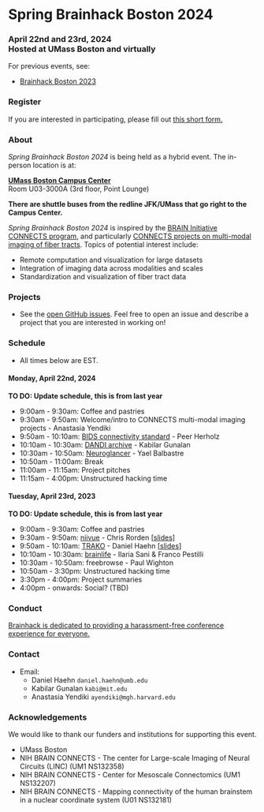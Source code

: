 
# Spring Brainhack Boston 2024
### April 22nd and 23rd, 2024 <BR> Hosted at UMass Boston and virtually

For previous events, see:
- [Brainhack Boston 2023](index.2023.12.md)

### Register

If you are interested in participating, please fill out [this short form.](https://forms.gle/LHGFpikgrJ8wybGcA)

### About
*Spring Brainhack Boston 2024* is being held as a hybrid event. The in-person location is at:

**[UMass Boston Campus Center](https://maps.app.goo.gl/d34dhk1tU7y6Fu5U7)** <BR>
Room U03-3000A (3rd floor, Point Lounge)

**There are shuttle buses from the redline JFK/UMass that go right to the Campus Center.**

*Spring Brainhack Boston 2024* is inspired by the [BRAIN Initiative CONNECTS program](https://www.ninds.nih.gov/news-events/highlights-announcements/nih-brain-initiative-launches-projects-develop-innovative-technologies-map-brain-incredible-detail), and particularly [CONNECTS projects on multi-modal imaging of fiber tracts](https://reporter.nih.gov/search/3TvO-D_5_0-AyCKL3EMDUg/projects). Topics of potential interest include:
- Remote computation and visualization for large datasets
- Integration of imaging data across modalities and scales
- Standardization and visualization of fiber tract data

### Projects

- See the [open GitHub issues](https://github.com/brainhack-boston/brainhack-boston.github.io/issues).  Feel free to open an issue and describe a project that you are interested in working on!

### Schedule
- All times below are EST.

#### Monday, April 22nd, 2024

**TO DO: Update schedule, this is from last year**

- 9:00am - 9:30am: Coffee and pastries
- 9:30am - 9:50am: Welcome/intro to CONNECTS multi-modal imaging projects - Anastasia Yendiki
- 9:50am - 10:10am: [BIDS connectivity standard](https://osf.io/u4g5p/) - Peer Herholz
- 10:10am - 10:30am: [DANDI archive](https://dandiarchive.org/) - Kabilar Gunalan
- 10:30am - 10:50am: [Neuroglancer](https://github.com/google/neuroglancer/#readme) - Yael Balbastre
- 10:50am - 11:00am: Break
- 11:00am - 11:15am: Project pitches
- 11:15am - 4:00pm: Unstructured hacking time

#### Tuesday, April 23rd, 2023

**TO DO: Update schedule, this is from last year**

- 9:00am - 9:30am: Coffee and pastries
- 9:30am - 9:50am: [niivue](https://github.com/niivue/niivue#readme) - Chris Rorden [[slides](https://docs.google.com/presentation/d/1s8fWo5gkbJEo7Fl7CF1Nb6JWJZqFJ_BgHDsla_WjTx4/)]
- 9:50am - 10:10am: [TRAKO](https://pypi.org/project/trako/) - Daniel Haehn [[slides](https://slides.com/haehn/brainhack2023)]
- 10:10am - 10:30am: [brainlife](https://brainlife.io/about/) - Ilaria Sani & Franco Pestilli 
- 10:30am - 10:50am: freebrowse - Paul Wighton
- 10:50am - 3:30pm: Unstructured hacking time
- 3:30pm - 4:00pm: Project summaries
- 4:00pm - onwards: Social? (TBD)

###  Conduct

[Brainhack is dedicated to providing a harassment-free conference experience for everyone.](https://brainhack.org/code-of-conduct.html)

### Contact

- Email: 
  - Daniel Haehn `daniel.haehn@umb.edu`
  - Kabilar Gunalan `kabi@mit.edu`
  - Anastasia Yendiki `ayendiki@mgh.harvard.edu`

### Acknowledgements

We would like to thank our funders and institutions for supporting this event.

- UMass Boston
- NIH BRAIN CONNECTS - The center for Large-scale Imaging of Neural Circuits (LINC) (UM1 NS132358)
- NIH BRAIN CONNECTS - Center for Mesoscale Connectomics (UM1 NS132207)
- NIH BRAIN CONNECTS - Mapping connectivity of the human brainstem in a nuclear coordinate system (U01 NS132181)
